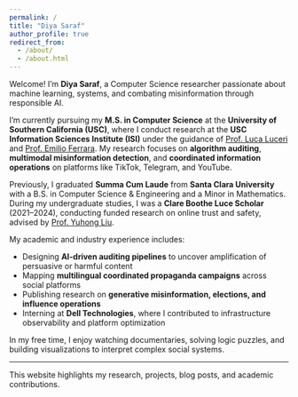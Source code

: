 ```yaml
---
permalink: /
title: "Diya Saraf"
author_profile: true
redirect_from: 
  - /about/
  - /about.html
---
```


Welcome! I’m **Diya Saraf**, a Computer Science researcher passionate about machine learning, systems, and combating misinformation through responsible AI.

I’m currently pursuing my **M.S. in Computer Science** at the **University of Southern California (USC)**, where I conduct research at the **USC Information Sciences Institute (ISI)** under the guidance of [Prof. Luca Luceri](https://www.luceriluc.it/) and [Prof. Emilio Ferrara](http://www.emilio.ferrara.name/). My research focuses on **algorithm auditing**, **multimodal misinformation detection**, and **coordinated information operations** on platforms like TikTok, Telegram, and YouTube.

Previously, I graduated **Summa Cum Laude** from **Santa Clara University** with a B.S. in Computer Science & Engineering and a Minor in Mathematics. During my undergraduate studies, I was a **Clare Boothe Luce Scholar** (2021–2024), conducting funded research on online trust and safety, advised by [Prof. Yuhong Liu](https://www.scu.edu/engineering/faculty/liu-yuhong/).

My academic and industry experience includes:

- Designing **AI-driven auditing pipelines** to uncover amplification of persuasive or harmful content
- Mapping **multilingual coordinated propaganda campaigns** across social platforms
- Publishing research on **generative misinformation, elections, and influence operations**
- Interning at **Dell Technologies**, where I contributed to infrastructure observability and platform optimization

In my free time, I enjoy watching documentaries, solving logic puzzles, and building visualizations to interpret complex social systems.

---

This website highlights my research, projects, blog posts, and academic contributions.

